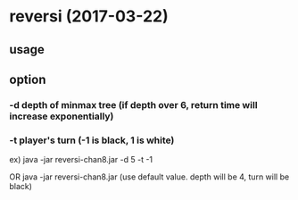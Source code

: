# reversi (2017-03-22)

## usage

## option

### -d depth of minmax tree (if depth over 6, return time will increase exponentially)
### -t player's turn (-1 is black, 1 is white)

ex) java -jar reversi-chan8.jar -d 5 -t -1

OR java -jar reversi-chan8.jar (use default value. depth will be 4, turn will be black)